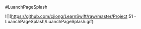#LuanchPageSplash

![](https://github.com/cjiong/LearnSwift/raw/master/Project 51 - LuanchPageSplash/LuanchPageSplash.gif)

